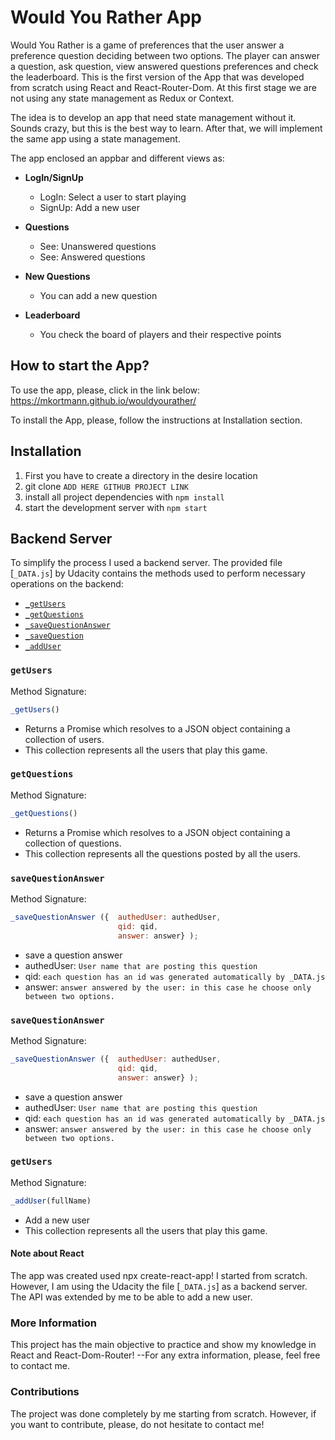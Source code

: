 # Would You Rather App

Would You Rather is a game of preferences that the user answer a preference question deciding between
two options.
The player can answer a question, ask question, view answered questions preferences and check the leaderboard.
This is the first version of the App that was developed from scratch using React and React-Router-Dom.
At this first stage we are not using any state management as Redux or Context.

The idea is to develop an app that need state management without it. Sounds crazy, but this is the best
way to learn. After that, we will implement the same app using a state management.

The app enclosed an appbar and different views as:

  - **LogIn/SignUp**
    * LogIn: Select a user to start playing 
    * SignUp: Add a new user

  - **Questions**
    * See: Unanswered questions
    * See: Answered questions
    
  - **New Questions**
    * You can add a new question
    
  - **Leaderboard**
    * You check the board of players and their respective points

## How to start the App?

 To use the app, please, click in the link below:
 https://mkortmann.github.io/wouldyourather/

 To install the App, please, follow the instructions at Installation section.

## Installation

1. First you have to create a directory in the desire location
2. git clone `ADD HERE GITHUB PROJECT LINK`
3. install all project dependencies with `npm install`
4. start the development server with `npm start`

## Backend Server

To simplify the process I used a backend server. The provided file [`_DATA.js`] by Udacity contains the methods used to perform necessary operations on the backend:

* [`_getUsers`](#getUsers)
* [`_getQuestions`](#getQuestions)
* [`_saveQuestionAnswer`](#saveQuestionAnswer)
* [`_saveQuestion`](#saveQuestion)
* [`_addUser`](#addUser)

### `getUsers`

Method Signature:

```js
_getUsers()
```

* Returns a Promise which resolves to a JSON object containing a collection of users.
* This collection represents all the users that play this game.

### `getQuestions`

Method Signature:

```js
_getQuestions()
```

* Returns a Promise which resolves to a JSON object containing a collection of questions.
* This collection represents all the questions posted by all the users.

### `saveQuestionAnswer`

Method Signature:

```js
_saveQuestionAnswer ({  authedUser: authedUser,
                        qid: qid,
                        answer: answer} );
```

* save a question answer
* authedUser: `User name that are posting this question`
* qid: `each question has an id was generated automatically by _DATA.js`
* answer: `answer answered by the user: in this case he choose only between two options.`

### `saveQuestionAnswer`

Method Signature:

```js
_saveQuestionAnswer ({  authedUser: authedUser,
                        qid: qid,
                        answer: answer} );
```

* save a question answer
* authedUser: `User name that are posting this question`
* qid: `each question has an id was generated automatically by _DATA.js`
* answer: `answer answered by the user: in this case he choose only between two options.`

### `getUsers`

Method Signature:

```js
_addUser(fullName)
```

* Add a new user
* This collection represents all the users that play this game.


#### Note about React

The app was created used npx create-react-app! I started from scratch. However, I am using
the Udacity the file [`_DATA.js`] as a backend server. The API was extended by me to be able to add a new user.

### More Information

This project has the main objective to practice and show my knowledge in React and React-Dom-Router!
--For any extra information, please, feel free to contact me.

### Contributions

The project was done completely by me starting from scratch. However, if you want to contribute, please, do not hesitate to contact me!
